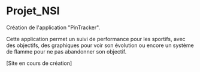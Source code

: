 # Projet_NSI

Création de l'application "PinTracker".

Cette application permet un suivi de performance pour les sportifs, avec des objectifs, des graphiques pour voir son évolution ou encore un système de flamme pour ne pas abandonner son objectif.

[Site en cours de création]

